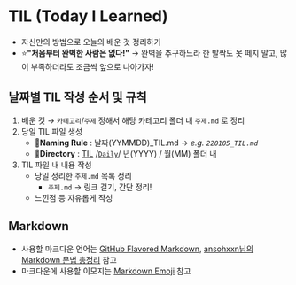 # TIL (Today I Learned)
- 자신만의 방법으로 오늘의 배운 것 정리하기
- :star:**"처음부터 완벽한 사람은 없다!"** &RightArrow; 완벽을 추구하느라 한 발짝도 못 떼지 말고, 많이 부족하더라도 조금씩 앞으로 나아가자!

## 날짜별 TIL 작성 순서 및 규칙

1) 배운 것 &rightarrow; `카테고리`/`주제` 정해서 해당 카테고리 폴더 내 `주제.md` 로 정리
2) 당일 TIL 파일 생성
    - :page_facing_up:**Naming Rule** : 날짜(YYMMDD)_TIL.md  &RightArrow; _e.g. `220105_TIL.md`_
    - :file_folder:**Directory** : [TIL](https://github.com/briso05/TIL) /[`Daily`](https://github.com/briso05/TIL/Daily)/ 년(YYYY) / 월(MM) 폴더 내
3) TIL 파일 내 내용 작성
    - 당일 정리한 `주제.md` 목록 정리
      - `주제.md` &rightarrow; 링크 걸기, 간단 정리!
    - 느낀점 등 자유롭게 작성

## Markdown
- 사용할 마크다운 언어는 [GitHub Flavored Markdown](https://docs.github.com/en/github/writing-on-github/getting-started-with-writing-and-formatting-on-github/about-writing-and-formatting-on-github), [ansohxxn님의 Markdown 문법 총정리](https://ansohxxn.github.io/blog/markdown/) 참고
- 마크다운에 사용할 이모지는 [Markdown Emoji](https://doozi316.github.io/markdown/2020/08/10/MD2/) 참고
